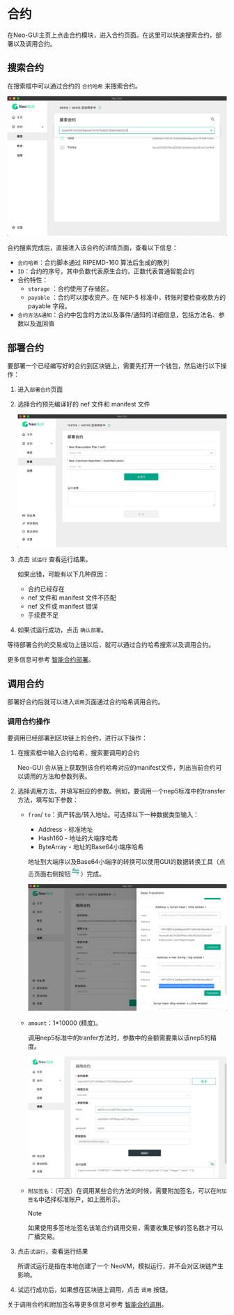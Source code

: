 # 合约

在Neo-GUI主页上点击合约模块，进入合约页面。在这里可以快速搜索合约，部署以及调用合约。

## 搜索合约

在搜索框中可以通过合约的 `合约哈希` 来搜索合约。

![](../assets/guiSearchContract.png)

合约搜索完成后，直接进入该合约的详情页面，查看以下信息：

-  `合约哈希`：合约脚本通过 RIPEMD-160 算法后生成的散列
-  `ID`：合约的序号，其中负数代表原生合约，正数代表普通智能合约
- 合约特性：
  - `storage` ：合约使用了存储区。
  - `payable` ：合约可以接收资产。在 NEP-5 标准中，转账时要检查收款方的 payable 字段。
- `合约方法&通知`：合约中包含的方法以及事件/通知的详细信息，包括方法名、参数以及返回值

## 部署合约

要部署一个已经编写好的合约到区块链上，需要先打开一个钱包，然后进行以下操作：

1. 进入`部署合约`页面

2. 选择合约预先编译好的 nef 文件和 manifest 文件

   ![](../assets/guiDeployContract.png)

3. 点击 `试运行` 查看运行结果。

   如果出错，可能有以下几种原因：

   - 合约已经存在
   - nef 文件和 manifest 文件不匹配
   - nef 文件或 manifest 错误
   - 手续费不足

4. 如果试运行成功，点击 `确认部署`。


等待部署合约的交易成功上链以后，就可以通过合约哈希搜索以及调用合约。

更多信息可参考 [智能合约部署](../../sc/deploy/deploy.md)。

## 调用合约

部署好合约后就可以进入`调用`页面通过合约哈希调用合约。

### 调用合约操作

要调用已经部署到区块链上的合约，进行以下操作：

1. 在搜索框中输入合约哈希，搜索要调用的合约

   Neo-GUI 会从链上获取到该合约哈希对应的manifest文件，列出当前合约可以调用的方法和参数列表。

2. 选择调用方法，并填写相应的参数。例如，要调用一个nep5标准中的transfer方法，填写如下参数：

   + `from`/ `to`：资产转出/转入地址。可选择以下一种数据类型输入：

     + Address - 标准地址
     + Hash160 - 地址的大端序哈希
     + ByteArray - 地址的Base64小端序哈希

     地址到大端序以及Base64小端序的转换可以使用GUI的数据转换工具（点击页面右侧按钮![](../assets/datatransf.png)）完成。

     ![](../assets/datatransf_1.png)

   + `amount`：1*10000 (精度)。

     调用nep5标准中的tranfer方法时，参数中的金额需要乘以该nep5的精度。

     ![](../assets/guiInvokeContract.png)

   + `附加签名`：（可选）在调用某些合约方法的时候，需要附加签名，可以在`附加签名`中选择标准账户，如上图所示。

     > [!Note]
     >
     > 如果使用多签地址签名该笔合约调用交易，需要收集足够的签名数才可以广播交易。

4. 点击`试运行`，查看运行结果

   所谓试运行是指在本地创建了一个 NeoVM，模拟运行，并不会对区块链产生影响。

5. 试运行成功后，如果想在区块链上调用，点击 ` 调用 ` 按钮。

关于调用合约和附加签名等更多信息可参考 [智能合约调用](../../sc/deploy/invoke.md)。
